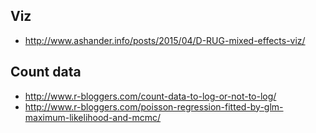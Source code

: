 ## Viz

* http://www.ashander.info/posts/2015/04/D-RUG-mixed-effects-viz/

## Count data

* http://www.r-bloggers.com/count-data-to-log-or-not-to-log/
* http://www.r-bloggers.com/poisson-regression-fitted-by-glm-maximum-likelihood-and-mcmc/
